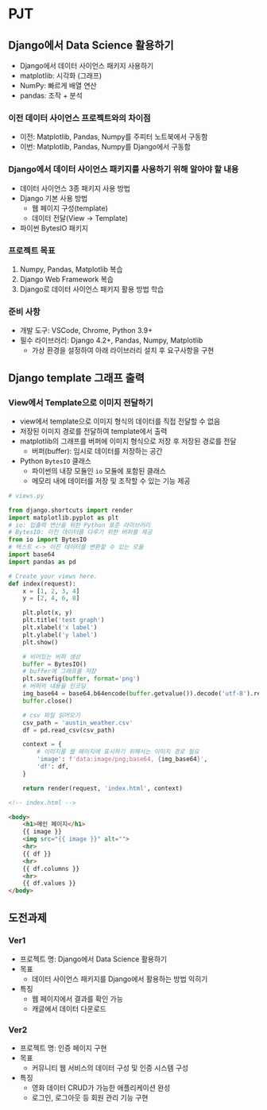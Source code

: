 # PJT
## Django에서 Data Science 활용하기
- Django에서 데이터 사이언스 패키지 사용하기
- matplotlib: 시각화 (그래프)
- NumPy: 빠르게 배열 연산
- pandas: 조작 + 분석

### 이전 데이터 사이언스 프로젝트와의 차이점
- 이전: Matplotlib, Pandas, Numpy를 주피터 노트북에서 구동함
- 이번: Matplotlib, Pandas, Numpy를 Django에서 구동함

### Django에서 데이터 사이언스 패키지를 사용하기 위해 알아야 할 내용
- 데이터 사이언스 3종 패키지 사용 방법
- Django 기본 사용 방법
    - 웹 페이지 구성(template)
    - 데이터 전달(View -> Template)
- 파이썬 BytesIO 패키지

### 프로젝트 목표
1. Numpy, Pandas, Matplotlib 복습
2. Django Web Framework 복습
3. Django로 데이터 사이언스 패키지 활용 방법 학습

### 준비 사항
- 개발 도구: VSCode, Chrome, Python 3.9+
- 필수 라이브러리: Django 4.2+, Pandas, Numpy, Matplotlib
    - 가상 환경을 설정하여 아래 라이브러리 설치 후 요구사항을 구현

## Django template 그래프 출력
### View에서 Template으로 이미지 전달하기
- view에서 template으로 이미지 형식의 데이터를 직접 전달할 수 없음
- 저장된 이미지 경로를 전달하여 template에서 출력
- matplotlib의 그래프를 버퍼에 이미지 형식으로 저장 후 저장된 경로를 전달
    - 버퍼(buffer): 임시로 데이터를 저장하는 공간
- Python `BytesIO` 클래스
    - 파이썬의 내장 모듈인 `io` 모듈에 포함된 클래스
    - 메모리 내에 데이터를 저장 및 조작할 수 있는 기능 제공
```python
# views.py

from django.shortcuts import render
import matplotlib.pyplot as plt
# io: 입출력 연산을 위한 Python 표준 라이브러리
# BytesIO: 이진 데이터를 다루기 위한 버퍼를 제공
from io import BytesIO
# 텍스트 <-> 이진 데이터를 변환할 수 있는 모듈
import base64
import pandas as pd

# Create your views here.
def index(request):
    x = [1, 2, 3, 4]
    y = [2, 4, 6, 8]

    plt.plot(x, y)
    plt.title('test graph')
    plt.xlabel('x label')
    plt.ylabel('y label')
    plt.show()

    # 비어있는 버퍼 생성
    buffer = BytesIO()
    # buffer에 그래프를 저장
    plt.savefig(buffer, format='png')
    # 버퍼의 내용을 인코딩
    img_base64 = base64.b64encode(buffer.getvalue()).decode('utf-8').replace('\n', '')
    buffer.close()

    # csv 파일 읽어오기
    csv_path = 'austin_weather.csv'
    df = pd.read_csv(csv_path)

    context = {
        # 이미지를 웹 페이지에 표시하기 위해서는 이미지 경로 필요
        'image': f'data:image/png;base64, {img_base64}',
        'df': df,
    }

    return render(request, 'index.html', context)
```
```html
<!-- index.html -->

<body>
    <h1>메인 페이지</h1>
    {{ image }}
    <img src="{{ image }}" alt="">
    <hr>
    {{ df }}
    <hr>
    {{ df.columns }}
    <hr>
    {{ df.values }}
</body>
```

## 도전과제
### Ver1
- 프로젝트 명: Django에서 Data Science 활용하기
- 목표
    - 데이터 사이언스 패키지를 Django에서 활용하는 방법 익히기
- 특징
    - 웹 페이지에서 결과를 확인 가능
    - 캐글에서 데이터 다운로드

### Ver2
- 프로젝트 명: 인증 페이지 구현
- 목표
    - 커뮤니티 웹 서비스의 데이터 구성 및 인증 시스템 구성
- 특징
    - 영화 데이터 CRUD가 가능한 애플리케이션 완성
    - 로그인, 로그아웃 등 회원 관리 기능 구현